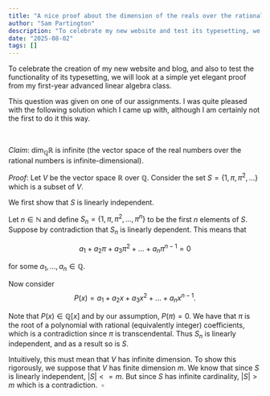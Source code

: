 ```yaml
---
title: "A nice proof about the dimension of the reals over the rationals"
author: "Sam Partington"
description: "To celebrate my new website and test its typesetting, we'll look at a simple but elegant proof from my first-year advanced linear algebra class."
date: "2025-08-02"
tags: []
---
```


To celebrate the creation of my new website and blog, and also to test the functionality of its typesetting, we will look at a simple yet elegant proof from my first-year advanced linear algebra class.

This question was given on one of our assignments. I was quite pleased with the following solution which I came up with, although I am certainly not the first to do it this way.

<br>

$\textit{Claim}$: $\dim_{\mathbb{Q}} \mathbb{R}$ is infinite (the vector space of the real numbers over the rational numbers is infinite-dimensional).

$\textit{Proof}:$
Let $V$ be the vector space $\mathbb{R}$ over $\mathbb{Q}$. 
Consider the set $S = \{1, \pi, \pi^2, ... \}$ which is a subset of $V$.

We first show that $S$ is linearly independent.

Let $n \in \mathbb{N}$ and define $S_n = \{1, \pi, \pi^2, ..., \pi^n\}$ to be the first $n$ elements of $S$.
Suppose by contradiction that $S_n$ is linearly dependent. This means that 

$$ 
a_1 + a_2\pi + a_3\pi^2 + ... + a_n \pi^{n-1} = 0 
$$

for some $a_1, ..., a_n \in \mathbb{Q}$.

Now consider 
$$ 
P(x) = a_1 + a_2x + a_3x^2 + ... + a_n x^{n-1}. 
$$

Note that $P(x) \in \mathbb{Q}[x]$ and by our assumption, $P(\pi) = 0$.
We have that $\pi$ is the root of a polynomial with rational (equivalently integer) coefficients, which is a contradiction since $\pi$ is transcendental.
Thus $S_n$ is linearly independent, and as a result so is $S$.

Intuitively, this must mean that $V$ has infinite dimension.
To show this rigorously, we suppose that $V$ has finite dimension $m$. 
We know that since $S$ is linearly independent, $|S| <= m$.
But since $S$ has infinite cardinality, $|S| > m$ which is a contradiction.
$\ \square$